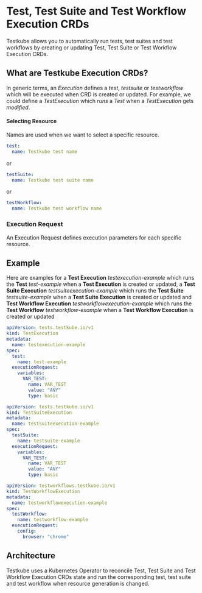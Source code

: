 # Test, Test Suite and Test Workflow Execution CRDs

Testkube allows you to automatically run tests, test suites and test workflows by creating or updating Test, Test Suite or Test Workflow Execution CRDs.

## What are Testkube Execution CRDs?

In generic terms, an _Execution_ defines a _test_, _testsuite_ or _testworkflow_ which will be executed when CRD is created or updated. For example, we could define a _TestExecution_ which _runs_ a _Test_ when a _TestExecution_ gets _modified_.

#### Selecting Resource

Names are used when we want to select a specific resource. 

```yaml
test:
  name: Testkube test name
```

or 

```yaml
testSuite:
  name: Testkube test suite name
```

or 

```yaml
testWorkflow:
  name: Testkube test workflow name
```

### Execution Request

An Execution Request defines execution parameters for each specific resource.

## Example

Here are examples for a **Test Execution** *testexecution-example* which runs the **Test** *test-example*
when a **Test Execution** is created or updated, a **Test Suite Execution** *testsuiteexecution-example* 
which runs the **Test Suite** *testsuite-example* when a **Test Suite Execution** is created or updated
and **Test Workflow Execution** *testworkflowexecution-example* which runs the **Test Workflow** *testworkflow-example*
when a **Test Workflow Execution** is created or updated

```yaml
apiVersion: tests.testkube.io/v1
kind: TestExecution
metadata:
  name: testexecution-example
spec:
  test:
    name: test-example
  executionRequest:
    variables:
      VAR_TEST:
        name: VAR_TEST
        value: "ANY"
        type: basic
```

```yaml
apiVersion: tests.testkube.io/v1
kind: TestSuiteExecution
metadata:
  name: testsuiteexecution-example
spec:
  testSuite:
    name: testsuite-example
  executionRequest:
    variables:
      VAR_TEST:
        name: VAR_TEST
        value: "ANY"
        type: basic
```

```yaml
apiVersion: testworkflows.testkube.io/v1
kind: TestWorkflowExecution
metadata:
  name: testworkflowexecution-example
spec:
  testWorkflow:
    name: testworkflow-example
  executionRequest:
    config:
      browser: "chrome"
```

## Architecture

Testkube uses a Kubernetes Operator to reconcile Test, Test Suite and Test Workflow Execution CRDs state and run the corresponding test, test suite and test workflow when resource generation is changed.